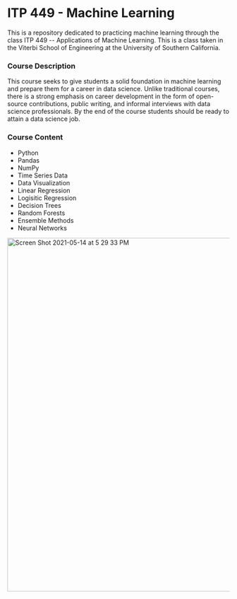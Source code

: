 # ITP 449 - Machine Learning 
This is a repository dedicated to practicing machine learning through the class ITP 449 -- Applications of Machine Learning. This is a class taken in the Viterbi School of Engineering at the University of Southern California.

### Course Description 

This course seeks to give students a solid foundation in machine learning and prepare them for a career in
data science. Unlike traditional courses, there is a strong emphasis on career development in the form of
open-source contributions, public writing, and informal interviews with data science professionals. By the
end of the course students should be ready to attain a data science job.


### Course Content 
* Python
* Pandas
* NumPy
* Time Series Data
* Data Visualization 
* Linear Regression 
* Logisitic Regression
* Decision Trees
* Random Forests
* Ensemble Methods
* Neural Networks
<img width="800" alt="Screen Shot 2021-05-14 at 5 29 33 PM" src="https://user-images.githubusercontent.com/71193439/118333573-f5392d00-b4d9-11eb-90c5-6c497a6219da.png">
